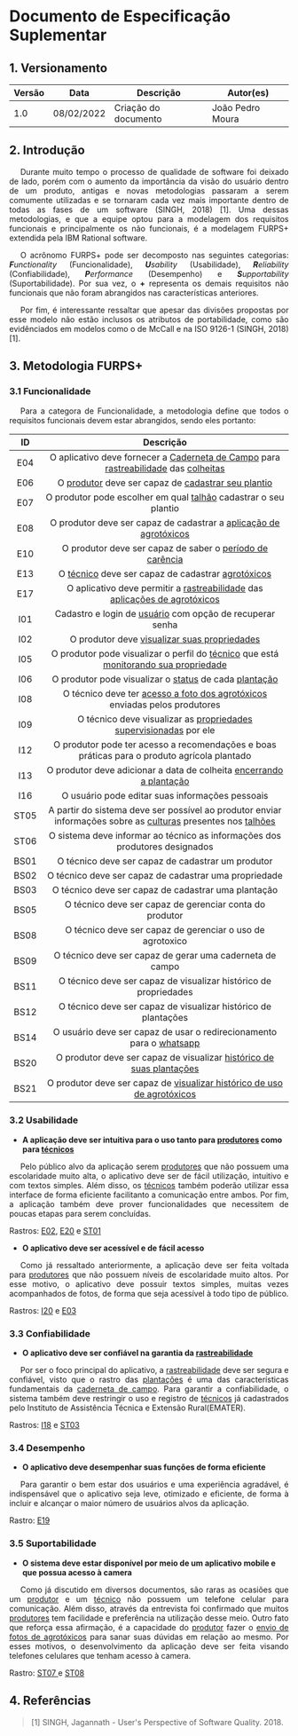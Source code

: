 # Documento de Especificação Suplementar

## 1. Versionamento
Versão|Data|Descrição|Autor(es)
------|----|---------|--------
1.0   | 08/02/2022 | Criação do documento | João Pedro Moura |

## 2. Introdução
<p style="text-align: justify; text-indent: 20px">Durante muito tempo o processo de qualidade de software foi deixado de lado, porém com o aumento da importância da visão do usuário dentro de um produto, antigas e novas metodologias passaram a serem comumente utilizadas e se tornaram cada vez mais importante dentro de todas as fases de um software (SINGH, 2018) [1]. Uma dessas metodologias, e que a equipe optou para a modelagem dos requisitos funcionais e principalmente os não funcionais, é a modelagem FURPS+ extendida pela IBM Rational software.</p>
<p style="text-align: justify; text-indent: 20px">O acrônomo FURPS+ pode ser decomposto nas seguintes categorias: <i><b>F</b>unctionality</i> (Funcionalidade), <i><b>U</b>sability</i> (Usabilidade), <i><b>R</b>eliability</i> (Confiabilidade), <i><b>P</b>erformance</i> (Desempenho) e <i><b>S</b>upportability</i> (Suportabilidade). Por sua vez, o <b>+</b> representa os demais requisitos não funcionais que não foram abrangidos nas características anteriores.</p>
<p style="text-align: justify; text-indent: 20px">Por fim, é interessante ressaltar que apesar das divisões propostas por esse modelo não estão inclusos os atributos de portabilidade, como são evidênciados em modelos como o de McCall e na ISO 9126-1 (SINGH, 2018) [1].</p> 

## 3. Metodologia FURPS+
### 3.1 Funcionalidade
<p style="text-align: justify; text-indent: 20px">Para a categora de Funcionalidade, a metodologia define que todos o requisitos funcionais devem estar abrangidos, sendo eles portanto:</p> 

|ID|Descrição|
|:--:|:--:|
|E04| O aplicativo deve fornecer a <a href="../../../requisitos/modelagem/lexicos#cardeneta_de_campo">Caderneta de Campo</a> para <a href="../../../requisitos/modelagem/lexicos#rastreabilidade">rastreabilidade</a> das <a href="../../../requisitos/modelagem/lexicos#colher_plantio">colheitas</a> |
|E06| O <a href="../../../requisitos/modelagem/lexicos#produtor">produtor</a> deve ser capaz de <a href="../../../requisitos/modelagem/lexicos#cadastrar_plantio">cadastrar seu plantio</a> |
|E07| O produtor pode escolher em qual <a href="../../../requisitos/modelagem/lexicos#talhao">talhão</a> cadastrar o seu plantio |
|E08| O produtor deve ser capaz de cadastrar a <a href="../../../requisitos/modelagem/lexicos#aplicar_agrotoxico">aplicação de agrotóxicos</a> |
|E10| O produtor deve ser capaz de saber o <a href="../../../requisitos/modelagem/lexicos#periodo_carencia">período de carência</a> |
|E13| O <a href="../../../requisitos/modelagem/lexicos#tecnico">técnico</a> deve ser capaz de cadastrar <a href="../../../requisitos/modelagem/lexicos#agrotoxico">agrotóxicos</a> |
|E17| O aplicativo deve permitir a <a href="../../../requisitos/modelagem/lexicos#rastreabilidade">rastreabilidade</a> das <a href="../../../requisitos/modelagem/lexicos#aplicacao_agrotoxico">aplicações de agrotóxicos</a> |
|I01| Cadastro e login de <a href="../../../requisitos/modelagem/lexicos#usuario">usuário</a> com opção de recuperar senha |
|I02|O produtor deve <a href="../../../requisitos/modelagem/lexicos#visualizar_propriedade">visualizar suas propriedades</a> |
|I05| O produtor pode visualizar o perfil do <a href="../../../requisitos/modelagem/lexicos#tecnico">técnico</a> que está <a href="../../../requisitos/modelagem/lexicos#supervisionar_propriedade">monitorando sua propriedade</a> |
|I06| O produtor pode visualizar o <a href="../../../requisitos/modelagem/lexicos#plantio_plantado">status</a> de cada <a href="../../../requisitos/modelagem/lexicos#plantio">plantação</a> |
|I08| O técnico deve ter <a href="../../../requisitos/modelagem/lexicos#analisar_aplicacao_agrotoxico">acesso a foto dos agrotóxicos</a> enviadas pelos produtores |
|I09| O técnico deve visualizar as <a href="../../../requisitos/modelagem/lexicos#supervisionar_propriedade">propriedades supervisionadas</a> por ele |
|I12| O produtor pode ter acesso a recomendações e boas práticas para o produto agrícola plantado |
|I13| O produtor deve adicionar a data de colheita <a href="../../../requisitos/modelagem/lexicos#plantio_finalizado">encerrando a plantação</a> |
|I16| O usuário pode editar suas informações pessoais |
|ST05| A partir do sistema deve ser possível ao produtor enviar informações sobre as <a href="../../../requisitos/modelagem/lexicos#cultura">culturas</a> presentes nos <a href="../../../requisitos/modelagem/lexicos#talhao">talhões</a> |
|ST06| O sistema deve informar ao técnico as informações dos produtores designados |
|BS01| O técnico deve ser capaz de cadastrar um produtor |
|BS02| O técnico deve ser capaz de cadastrar uma propriedade |
|BS03| O técnico deve ser capaz de cadastrar uma plantação |
|BS05| O técnico deve ser capaz de gerenciar conta do produtor |
|BS08| O técnico deve ser capaz de gerenciar o uso de agrotoxico |
|BS09| O técnico deve ser capaz de gerar uma caderneta de campo |
|BS11| O técnico deve ser capaz de visualizar histórico de propriedades |
|BS12| O técnico deve ser capaz de visualizar histórico de plantações |
|BS14| O usuário deve ser capaz de usar o redirecionamento para o <a href="../../../requisitos/modelagem/lexicos#whatsapp">whatsapp</a> |
|BS20| O produtor deve ser capaz de visualizar <a href="../../../requisitos/modelagem/lexicos#visualizar_plantio">histórico de suas plantações</a> |
|BS21| O produtor deve ser capaz de <a href="../../../requisitos/modelagem/lexicos#visualizar_aplicacao_agrotoxico">visualizar histórico de uso de agrotóxicos</a> |

### 3.2 Usabilidade
- <b>A aplicação deve ser intuitiva para o uso tanto para <a href="../../../requisitos/modelagem/lexicos#produtor">produtores</a> como para <a href="../../../requisitos/modelagem/lexicos#tecnico">técnicos</a></b>
<p style="text-align: justify; text-indent: 20px">Pelo público alvo da aplicação serem <a href="../../../requisitos/modelagem/lexicos#produtor">produtores</a> que não possuem uma escolaridade muito alta, o aplicativo deve ser de fácil utilização, intuitivo e com textos simples. Além disso, os <a href="../../../requisitos/modelagem/lexicos#tecnico">técnicos</a> também poderão utilizar essa interface de forma eficiente facilitanto a comunicação entre ambos. Por fim, a aplicação também deve prover funcionalidades que necessitem de poucas etapas para serem concluídas.</p>
Rastros: <a href="../../../requisitos/elicitacao/entrevista">E02</a>, <a href="../../../requisitos/elicitacao/entrevista">E20</a> e <a href="../../../requisitos/storytelling/">ST01</a>

- <b>O aplicativo deve ser acessível e de fácil acesso</b>
<p style="text-align: justify; text-indent: 20px">Como já ressaltado anteriormente, a aplicação deve ser feita voltada para <a href="../../../requisitos/modelagem/lexicos#produtor">produtores</a> que não possuem níveis de escolaridade muito altos. Por esse motivo, o aplicativo deve possuir textos simples, muitas vezes acompanhados de fotos, de forma que seja acessível à todo tipo de público.</p>
Rastros: <a href="../../../requisitos/elicitacao/introspeccao">I20</a> e <a href="../../../requisitos/elicitacao/entrevista">E03</a>

### 3.3 Confiabilidade
- <b>O aplicativo deve ser confiável na garantia da <a href="../../../requisitos/modelagem/lexicos#rastreabilidade">rastreabilidade</a></b>
<p style="text-align: justify; text-indent: 20px">Por ser o foco principal do aplicativo, a <a href="../../../requisitos/modelagem/lexicos#rastreabilidade">rastreabilidade</a> deve ser segura e confiável, visto que o rastro das <a href="../../../requisitos/modelagem/lexicos#plantacao">plantações</a> é uma das características fundamentais da <a href="../../../requisitos/modelagem/lexicos#cardeneta_de_campo">caderneta de campo</a>. Para garantir a confiabilidade, o sistema também deve restringir o uso e registro de <a href="../../../requisitos/modelagem/lexicos#tecnico">técnicos</a> já cadastrados pelo Instituto de Assistência Técnica e Extensão Rural(EMATER).</p>
Rastros: <a href="../../../requisitos/elicitacao/introspeccao">I18</a> e <a href="../../../requisitos/storytelling/">ST03</a>

### 3.4 Desempenho
- <b>O aplicativo deve desempenhar suas funções de forma eficiente</b>
<p style="text-align: justify; text-indent: 20px">Para garantir o bem estar dos usuários e uma experiência agradável, é indispensável que o aplicativo seja leve, otimizado e eficiente, de forma à incluir e alcançar o maior número de usuários alvos da aplicação.</p>
Rastro: <a href="../../../requisitos/elicitacao/entrevista">E19</a>

### 3.5 Suportabilidade
- <b>O sistema deve estar disponível por meio de um aplicativo mobile e que possua acesso à camera</b>
<p style="text-align: justify; text-indent: 20px">Como já discutido em diversos documentos, são raras as ocasiões que um <a href="../../../requisitos/modelagem/lexicos#produtor">produtor</a> e um <a href="../../../requisitos/modelagem/lexicos#tecnico">técnico</a> não possuem um telefone celular para comunicação. Além disso, através da entrevista foi confirmado que muitos <a href="../../../requisitos/modelagem/lexicos#produtor">produtores</a> tem facilidade e preferência na utilização desse meio. Outro fato que reforça essa afirmação, é a capacidade do <a href="../../../requisitos/modelagem/lexicos#produtor">produtor</a> fazer o <a href="../../../requisitos/modelagem/lexicos#enviar_foto_agrotoxico">envio de fotos de agrotóxicos</a> para sanar suas dúvidas em relação ao mesmo. Por esses motivos, o desenvolvimento da aplicação deve ser feita visando telefones celulares que tenham acesso à camera.</p>
Rastro: <a href="../../../requisitos/storytelling/">ST07 </a>e <a href="../../../requisitos/storytelling/">ST08</a>

## 4. Referências
> [1] SINGH, Jagannath - User's Perspective of Software Quality. 2018.
